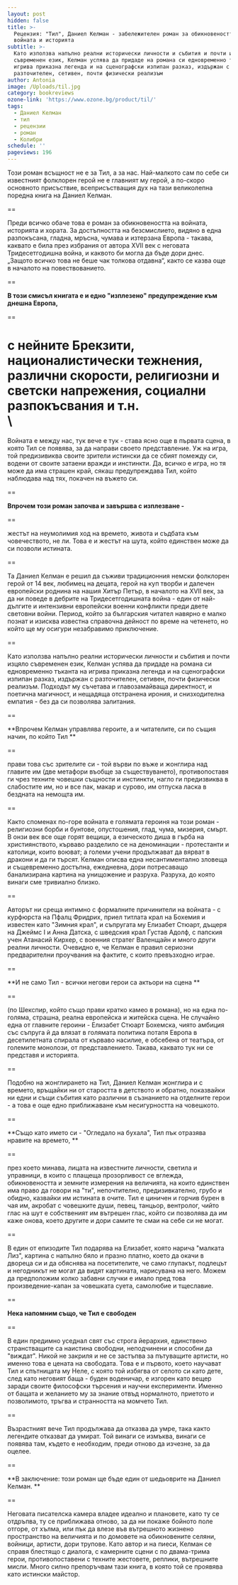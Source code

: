 ```yaml
---
layout: post
hidden: false
title: >-
  Рецензия: "Тил", Даниел Келман - забележителен роман за обикновеността на
  войната и историята
subtitle: >-
  Като използва напълно реални исторически личности и събития и почти изцяло
  съвременен език, Келман успява да придаде на романа си едновременно тъканта на
  игрива приказна легенда и на сценографски изпипан разказ, издържан с
  разточителен, сетивен, почти физически реализъм
author: Antonia
image: /Uploads/til.jpg
category: bookreviews
ozone-link: 'https://www.ozone.bg/product/til/'
tags:
  - Даниел Келман
  - тил
  - рецензии
  - роман
  - Колибри
schedule: ''
pageviews: 196
---
```

Този роман всъщност не е за Тил, а за нас. Най-малкото сам по себе си известният фолклорен герой не е главният му герой, а по-скоро основното присъствие, всеприсъстващия дух на тази великолепна поредна книга на Даниел Келман. 

\==

Преди всичко обаче това е роман за обикновеността на войната, историята и хората. За достъпността на безсмислието, видяно в една разпокъсана, гладна, мръсна, чумава и изтерзана Европа - такава, каквато е била през избрания от автора XVII век с неговата Тридесетгодишна война, и каквото би могла да бъде дори днес. „Защото всичко това не беше чак толкова отдавна“, както се казва още в началото на повествованието. 

\==

**В този смисъл книгата е и едно "изплезено" предупреждение към днешна Европа,**

\==

с нейните Брекзити, националистически тежнения, различни скорости, религиозни и светски напрежения, социални разпокъсвания и т.н. \
\
==

Войната е между нас, тук вече е тук - става ясно още в първата сцена, в която Тил се появява, за да направи своето представление. Уж на игра, той предизивиква своите зрители истински да се сбият помежду си, водени от своите затаени вражди и инстинкти. Да, всичко е игра, но тя може да има страшен край, сякаш предупреждава Тил, който наблюдава над тях, покачен на въжето си. 

\==

**Впрочем този роман започва и завършва с изплезване -**

\==

жестът на неумолимия ход на времето, живота и съдбата към човечеството, не ли. Това е и жестът на шута, който единствен може да си позволи истината. 

\==

Та Даниел Келман е решил да съживи традиционния немски фолклорен герой от 14 век, любимец на децата, герой на куп творби и далечен европейски роднина на нашия Хитър Петър, в началото на XVII век, за да ни поведе в дебрите на Тридесетгодишната война - един от най-дългите и интензивни европейски военни конфликти преди двете световни войни. Период, който за българския читател навярно е малко познат и изисква известна справочна дейност по време на четенето, но който ще му осигури незабравимо приключение. 

\==

Като използва напълно реални исторически личности и събития и почти изцяло съвременен език, Келман успява да придаде на романа си едновременно тъканта на игрива приказна легенда и на сценографски изпипан разказ, издържан с разточителен, сетивен, почти физически реализъм. Подходът му съчетава и главозамайваща директност, и поетична магичност, и нещадяща отстранена ирония, и снизходителна емпатия - без да си позволява залитания. 

\==

**Впрочем Келман управлява героите, а и читателите, си по същия начин, по който Тил **

\==

прави това със зрителите си - той върви по въже и жонглира над главите им (две метафори въобще за съществуването), противопоставя ги чрез техните човешки същности и инстинкти, нагло ги предизвиква в слабостите им, но и все пак, макар и сурово, им отпуска ласка в бездната на немощта им.  

\==

Както споменах по-горе войната е голямата героиня на този роман - религиозни борби и бунтове, опустошения, глад, чума, мизерия, смърт. В онзи век все още горят вещици, а езическото диша в гърба на християнството, кърваво разделило се на деноминации - протестанти и католици, които воюват; а големи учени продължават да вярват в дракони и да ги търсят. Келман описва една несантиментално зловеща и същевременно достъпна, ежедневна, дори потресаващо банализирана картина на унищожение и разруха. Разруха, до която винаги сме тривиално близко. 

\==

Авторът ни среща интимно с формалните причинители на войната - с курфюрста на Пфалц Фридрих, приел титлата крал на Бохемия и известен като "Зимния крал", и съпругата му Елизабет Стюарт, дъщеря на Джеймс I и Анна Датска, с шведския крал Густав Адолф, с папския учен Атанасий Кирхер, с военния стратег Валенщайн и много други реални личности. Очевидно е, че Келман е правил сериозни предварителни проучвания на фактите, с които превъзходно играе.

\==

**И не само Тил - всички негови герои са актьори на сцена **

\==

(по Шекспир, който също прави кратко камео в романа), но на една по-голяма, страшна, реална европейска и житейска сцена. Не случайно една от главните героини - Елизабет Стюарт Бохемска, чиято амбиция със съпруга й да влязат в голямата политика потапя Европа в десетилетната спирала от кърваво насилие, е обсебена от театъра, от големите монолози, от представлението. Такава, каквато тук ни се представя и историята.

\==

Подобно на жонглирането на Тил, Даниел Келман жонглира и с времето, връщайки ни от старостта в детството и обратно, показвайки ни едни и същи събития като различни в съзнанието на отделните герои - а това е още едно приближаване към несигурността на човешкото. 

\==

**Също като името си - "Огледало на бухала", Тил пък отразява нравите на времето, **

\==

през което минава, лицата на известните личности, светила и управници, в които с плащеща прозорливост се вглежда, обикновеността и земните измерения на величията, на които единствен има право да говори на "ти", непочтително, предизивкателно, грубо и обидно, казвайки им истината в очите. Тил е циничен и горчив бурен в чая им, акробат с човешките души, певец, танцьор, вентролог, чийто глас на шут е собственият им вътрешен глас, който си позволява да им каже онова, което другите и дори самите те смаи на себе си не могат.

\==

В един от епизодите Тил подарява на Елизабет, която нарича "малката Лиз", картина с напълно бяло и празно платно, което да окачи в двореца си и да обяснява на посетителите, че само глупакът, подлецът и негодникът не могат да видят картината, нарисувана на него. Можем да предположим колко забавни случки е имало пред това произведение-капан за човешката суета, самолюбие и тщеславие.  

\==

**Нека напомним също, че Тил е свободен**

\==

В един предимно уседнал свят със строга йерархия, единствено странстващите са наистина свободни, неподчинени и способни да "виждат". Никой не закриля и не се застъпва за пътуващите артисти, но именно това е цената на свободата. Това е и първото, което научават Тил и спътницата му Неле, с която той избягва от селото си като дете, след като неговият баща - буден воденичар, е изгорен като вещер заради своите философски търсения и научни експерименти. Именно от бащата и желанието му за знание отвъд нормалното, приетото и позволимото, тръгва и странността на момчето Тил. 

\==

Възрастният вече Тил продължава да отказва да умре, така както легендите отказват да умират. Той винаги се измъква, винаги се появява там, където е необходим, преди отново да изчезне, за да оцелее. 

\==

**В заключение: този роман ще бъде един от шедьоврите на Даниел Келман. **

\==

Неговата писателска камера владее идеално и плановете, като ту се отдръпва, ту се приближава отново, за да ни покаже бойното поле отгоре, от хълма, или пък да влезе във вътрешното жизнено пространство на величията и по домовете на обикновените селяни, войници, артисти, дори трупове. Като автор и на пиеси, Келман се справя блестящо с диалога, с камерните сцени с по двама-трима герои, противопоставени с техните жестовете, реплики, вътрешните мисли. Много силно препоръчвам тази книга, в която той се проявява като истински майстор.
